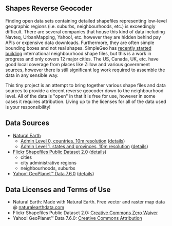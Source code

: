 ## Shapes Reverse Geocoder

Finding open data sets containing detailed shapefiles representing low-level geographic regions (i.e. suburbs, neighbourhoods, etc.) is exceedingly difficult. There are several companies that house this kind of data including Navteq, UrbanMapping, Yahoo!, etc. however they are hidden behind pay APIs or expensive data downloads. Furthermore, they are often simple bounding boxes and not real shapes. SimpleGeo has [recently started building](http://blog.simplegeo.com/2011/08/05/its-a-beautiful-day-in-the-neighborhood/) international neighbourhood shape files, but this is a work in progress and only covers 12 major cities. The US, Canada, UK, etc. have good local coverage from places like Zillow and various government sources, however there is still significant leg work required to assemble the data in any sensible way.

This tiny project is an attempt to bring together various shape files and data sources to provide a decent reverse geocoder down to the neighbourhood level. All of the data is "open" in that it is free for use, however in some cases it requires attribution. Living up to the licenses for all of the data used is your responsibility!

## Data Sources

* [Natural Earth](http://www.naturalearthdata.com/)
  * [Admin Level 0, countries, 10m resolution](http://www.naturalearthdata.com/http//www.naturalearthdata.com/download/10m/cultural/10m-admin-0-countries.zip) ([details](http://www.naturalearthdata.com/downloads/10m-cultural-vectors/10m-admin-0-countries/))
  * [Admin Level 1, states and provinces, 10m resolution](http://www.naturalearthdata.com/http//www.naturalearthdata.com/download/10m/cultural/10m-admin-1-states-provinces-shp.zip) ([details](http://www.naturalearthdata.com/downloads/10m-cultural-vectors/10m-admin-1-states-provinces/))
* [Flickr Shapefiles Public Dataset 2.0](http://www.flickr.com/services/shapefiles/2.0/) ([details](http://code.flickr.com/blog/2011/01/08/flickr-shapefiles-public-dataset-2-0/))
  * cities
  * city administrative regions
  * neighbourhoods, suburbs
* [Yahoo! GeoPlanet™ Data 7.6.0](http://ydn.zenfs.com/site/geo/geoplanet_data_7.6.0.zip) ([details](http://developer.yahoo.com/geo/geoplanet/data/))

## Data Licenses and Terms of Use

 * Natural Earth: Made with Natural Earth. Free vector and raster map data @ [naturalearthdata.com](http://www.naturalearthdata.com/)
 * Flickr Shapefiles Public Dataset 2.0: [Creative Commons Zero Waiver](http://creativecommons.org/publicdomain/zero/1.0/)
 * Yahoo! GeoPlanet™ Data 7.6.0: [Creative Commons Attribution](http://wiki.creativecommons.org/Creative_Commons_Attribution)
